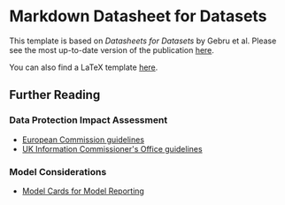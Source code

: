 # Markdown Datasheet for Datasets

This template is based on *Datasheets for Datasets* by Gebru et al. Please see the most up-to-date version of the publication [here](http://arxiv.org/abs/1803.09010).

You can also find a LaTeX template [here](https://github.com/AudreyBeard/Datasheets-for-Datasets-Template).

## Further Reading

### Data Protection Impact Assessment
  - [European Commission guidelines](http://ec.europa.eu/newsroom/document.cfm?doc_id=47711)
  - [UK Information Commissioner's Office guidelines](https://ico.org.uk/for-organisations/guide-to-data-protection/guide-to-the-general-data-protection-regulation-gdpr/accountability-and-governance/data-protection-impact-assessments/)

### Model Considerations
  - [Model Cards for Model Reporting](https://arxiv.org/pdf/1810.03993.pdf)
